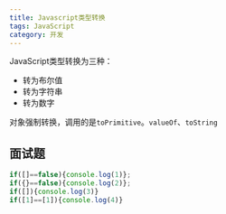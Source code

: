 ```yaml
---
title: Javascript类型转换
tags: JavaScript
category: 开发
---
```


JavaScript类型转换为三种：
* 转为布尔值
* 转为字符串
* 转为数字

对象强制转换，调用的是`toPrimitive`。`valueOf`、`toString`

## 面试题
```javascript
if([]==false){console.log(1)};
if({}==false){console.log(2)};
if([]){console.log(3)}
if([1]==[1]){console.log(4)}
```

